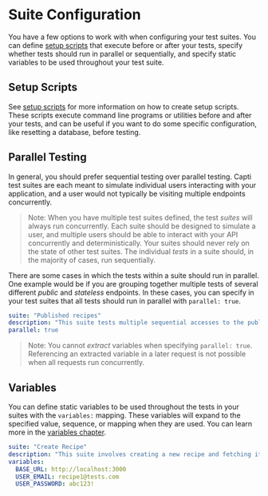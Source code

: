 # Suite Configuration

You have a few options to work with when configuring your test suites. You can define [setup scripts](./scripts.md) that execute before or after your tests, specify whether tests should run in parallel or sequentially, and specify static variables to be used throughout your test suite.

## Setup Scripts

See [setup scripts](./scripts.md) for more information on how to create setup scripts. These scripts execute command line programs or utilities before and after your tests, and can be useful if you want to do some specific configuration, like resetting a database, before testing.

## Parallel Testing

In general, you should prefer sequential testing over parallel testing. Capti test suites are each meant to simulate individual users interacting with your application, and a user would not typically be visiting multiple endpoints concurrently.

> Note: When you have multiple test suites defined, the test _suites_ will always run concurrently. Each suite should be designed to simulate a user, and multiple users should be able to interact with your API concurrently and deterministically. Your suites should never rely on the state of other test suites. The individual _tests_ in a suite should, in the majority of cases, run sequentially.

There are some cases in which the tests within a suite should run in parallel. One example would be if you are grouping together multiple tests of several different _public_ and _stateless_ endpoints. In these cases, you can specify in your test suites that all tests should run in parallel with `parallel: true`.

```yaml
suite: "Published recipes"
description: "This suite tests multiple sequential accesses to the public endpoints returning published recipe information."
parallel: true
```

> Note: You cannot _extract_ variables when specifying `parallel: true`. Referencing an extracted variable in a later request is not possible when all requests run concurrently.

## Variables

You can define static variables to be used throughout the tests in your suites with the `variables:` mapping. These variables will expand to the specified value, sequence, or mapping when they are used. You can learn more in the [variables chapter](../variables.md).

```yaml
suite: "Create Recipe"
description: "This suite involves creating a new recipe and fetching its information."
variables:
  BASE_URL: http://localhost:3000
  USER_EMAIL: recipe1@tests.com
  USER_PASSWORD: abc123!
```